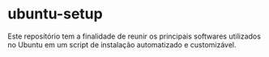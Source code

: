 # ubuntu-setup

Este reposítório tem a finalidade de reunir os principais softwares utilizados no Ubuntu em um script de instalação automatizado e customizável.
